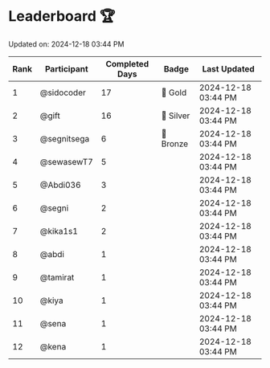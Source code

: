# Leaderboard 🏆

Updated on: 2024-12-18 03:44 PM

| Rank | Participant       | Completed Days | Badge      | Last Updated         |
|------|-------------------|----------------|------------|----------------------|
| 1    | @sidocoder        | 17             | 🏅 Gold     | 2024-12-18 03:44 PM |
| 2    | @gift             | 16             | 🥈 Silver   | 2024-12-18 03:44 PM |
| 3    | @segnitsega       | 6              | 🥉 Bronze   | 2024-12-18 03:44 PM |
| 4    | @sewasewT7        | 5              |            | 2024-12-18 03:44 PM |
| 5    | @Abdi036          | 3              |            | 2024-12-18 03:44 PM |
| 6    | @segni            | 2              |            | 2024-12-18 03:44 PM |
| 7    | @kika1s1          | 2              |            | 2024-12-18 03:44 PM |
| 8    | @abdi             | 1              |            | 2024-12-18 03:44 PM |
| 9    | @tamirat          | 1              |            | 2024-12-18 03:44 PM |
| 10   | @kiya             | 1              |            | 2024-12-18 03:44 PM |
| 11   | @sena             | 1              |            | 2024-12-18 03:44 PM |
| 12   | @kena             | 1              |            | 2024-12-18 03:44 PM |
